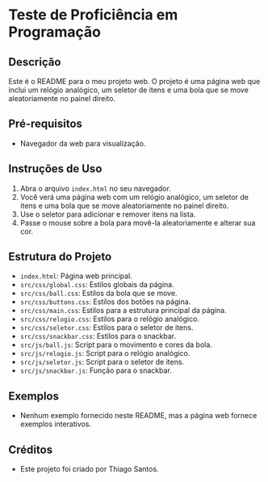 # Teste de Proficiência em Programação

## Descrição

Este é o README para o meu projeto web. O projeto é uma página web que inclui um relógio analógico, um seletor de itens e uma bola que se move aleatoriamente no painel direito.

## Pré-requisitos

- Navegador da web para visualização.

## Instruções de Uso

1. Abra o arquivo `index.html` no seu navegador.
2. Você verá uma página web com um relógio analógico, um seletor de itens e uma bola que se move aleatoriamente no painel direito.
3. Use o seletor para adicionar e remover itens na lista.
4. Passe o mouse sobre a bola para movê-la aleatoriamente e alterar sua cor.

## Estrutura do Projeto

- `index.html`: Página web principal.
- `src/css/global.css`: Estilos globais da página.
- `src/css/ball.css`: Estilos da bola que se move.
- `src/css/buttons.css`: Estilos dos botões na página.
- `src/css/main.css`: Estilos para a estrutura principal da página.
- `src/css/relogio.css`: Estilos para o relógio analógico.
- `src/css/seletor.css`: Estilos para o seletor de itens.
- `src/css/snackbar.css`: Estilos para o snackbar.
- `src/js/ball.js`: Script para o movimento e cores da bola.
- `src/js/relogio.js`: Script para o relógio analógico.
- `src/js/seletor.js`: Script para o seletor de itens.
- `src/js/snackbar.js`: Função para o snackbar.

## Exemplos

- Nenhum exemplo fornecido neste README, mas a página web fornece exemplos interativos.

## Créditos

- Este projeto foi criado por Thiago Santos.
